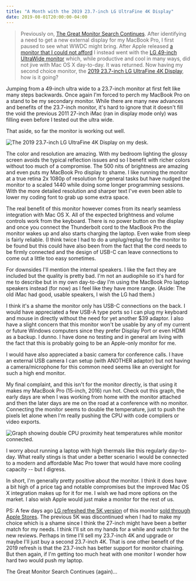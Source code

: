 ```yaml
---
title: "A Month with the 2019 23.7-inch LG UltraFine 4K Display"
date: 2019-08-01T20:00:00-04:00
---
```


> Previously on, [The Great Monitor Search Continues](http://mikezornek.com/posts/2019/6/the-great-monitor-search-continues/). After identifying a need to get a new external display for my MacBook Pro, I first paused to see what WWDC might bring. After Apple released [a monitor that I could not afford](https://www.apple.com/pro-display-xdr/) I instead went with the [LG 49-inch UltraWide monitor](https://www.lg.com/us/monitors/lg-49WL95C-W-ultrawide-monitor) which, while productive and cool in many ways, did not jive with Mac OS X day-to-day. It was returned. Now having my second choice monitor, the [2019 23.7-inch LG UltraFine 4K Display](https://www.apple.com/shop/product/HMUA2VC/A/lg-ultrafine-4k-display), how is it going?

Jumping from a 49-inch ultra wide to a 23.7-inch monitor at first felt like many steps backwards. Once again I'm forced to perch my MacBook Pro on a stand to be my secondary monitor. While there are many new advances and benefits of the 23.7-inch monitor, it's hard to ignore that it doesn't fill the void the previous 2011 27-inch iMac (ran in display mode only) was filling even before I tested out the ultra wide.

That aside, so far the monitor is working out well.

![The 2019 23.7-inch LG UltraFine 4K Display on my desk.](my-desk.jpeg "The 2019 23.7-inch LG UltraFine 4K Display on my desk.")

The color and resolution are amazing. With my bedroom lighting the glossy screen avoids the typical reflection issues and so I benefit with richer colors without too much of a compromise. The 500 nits of brightness are amazing and even puts my MacBook Pro display to shame. I like running the monitor at a true retina 2x 1080p of resolution for general tasks but have nudged the monitor to a scaled 1440 while doing some longer programming sessions. With the more detailed resolution and sharper text I've even been able to lower my coding font to grab up some extra space.

The real benefit of this monitor however comes from its nearly seamless integration with Mac OS X. All of the expected brightness and volume controls work from the keyboard. There is no power button on the display and once you connect the Thunderbolt cord to the MacBook Pro the monitor wakes up and also starts charging the laptop. Even wake from sleep is fairly reliable. (I think twice I had to do a unplug/replug for the monitor to be found but this could have also been from the fact that the cord needs to be firmly connected and the design of USB-C can leave connections to come out a little too easy sometimes.

For downsides I'll mention the internal speakers. I like the fact they are included but the quality is pretty bad. I'm not an audiophile so it's hard for me to describe but in my own day-to-day I'm using the MacBook Pro laptop speakers instead (for now) as I feel like they have more range. (Aside: The old iMac had good, usable speakers, I wish the LG had them.)

I think it's a shame the monitor only has USB-C connections on the back. I would have appreciated a few USB-A type ports so I can plug my keyboard and mouse in directly without the need for yet another $39 adaptor. I also have a slight concern that this monitor won't be usable by any of my current or future Windows computers since they prefer Display Port or even HDMI as a backup. I dunno. I have done no testing and in general am living with the fact that this is probably going to be an Apple-only monitor for me.

I would have also appreciated a basic camera for conference calls. I have an external USB camera I can setup (with ANOTHER adaptor) but not having a camera/microphone for this common need seems like an oversight for such a high end monitor.

My final complaint, and this isn't for the monitor directly, is that using it makes my MacBook Pro (15-inch, 2016) run hot. Check out this graph, the early days are when I was working from home with the monitor attached and then the later days are me on the road at a conference with no monitor. Connecting the monitor seems to double the temperature, just to push the pixels let alone when I'm really pushing the CPU with code compliers or video exports.

![Graph showing double CPU proximity heat temperatures while monitor connected.](heat.png "Graph showing double CPU proximity heat temperatures while monitor connected.")

I worry about running a laptop with high thermals like this regularly day-to-day. What really stings is that under a better scenario I would be connected to a modern and affordable Mac Pro tower that would have more cooling capacity -- but I digress.

In short, I'm generally pretty positive about the monitor. I think it does have a bit high of a price tag and notable compromises but the improved Mac OS X integration makes up for it for me. I wish we had more options on the market. I also wish Apple would just make a monitor for the rest of us.

PS: A few days ago [LG refreshed the 5K version](https://www.macrumors.com/2019/07/30/apple-online-store-new-5k-lg-ultrafine-display/) of this monitor [sold through Apple Stores](https://www.apple.com/shop/product/HMUB2LL/A/lg-ultrafine-5k-display). The previous 5K was discontinued when I had to make my choice which is a shame since I think the 27-inch might have been a better match for my needs. I think I'll sit on my hands for a while and watch for the new reviews. Perhaps in time I'll sell my 23.7-inch 4K and upgrade or maybe I'll just buy a second 23.7-inch 4K. That is one other benefit of the 2019 refresh is that the 23.7-inch has better support for monitor chaining. But then again, if I'm getting too much heat with one monitor I wonder how hard two would push my laptop.

The Great Monitor Search Continues (again)...
